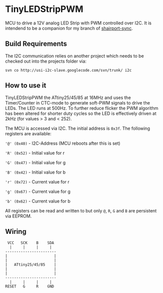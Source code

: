 TinyLEDStripPWM
===============

MCU to drive a 12V analog LED Strip with PWM controlled over I2C.
It is intendend to be a companion for my branch of [shairport-sync](https://github.com/kwasmich/shairport-sync).


Build Requirements
------------------

The I2C communication relies on another project which needs to be checked out into the projects folder via:

```
svn co http://usi-i2c-slave.googlecode.com/svn/trunk/ i2c
```


How to use it
-------------

TinyLEDStripPWM the ATtiny25/45/85 at 16MHz and uses the Timer/Counter in CTC-mode to generate soft-PWM signals to drive
the LEDs. The LED runs at 500Hz. To further reduce flicker the PWM algorithm has been altered for shorter duty cycles so
the LED is effectively driven at 2kHz (for values > 3 and < 252).

The MCU is accessed via I2C. The initial address is `0x3f`.
The following registers are available:

`'@' (0x40)` - I2C-Address (MCU reboots after this is set)

`'R' (0x52)` - Initial value for r

`'G' (0x47)` - Initial value for g

`'B' (0x42)` - Initial value for b

`'r' (0x72)` - Current value for r

`'g' (0x67)` - Current value for g

`'b' (0x62)` - Current value for b

All registers can be read and written to but only `@`, `R`, `G` and `B` are persistent via EEPROM.



Wiring
------

```
 VCC   SCK    B    SDA
  |     |     |     |
-----------------------
|                     |
|                     |
|   ATtiny25/45/85    |
|                     |
|                     |
-----------------------
  |     |     |     |
RESET   G     R    GND
```
